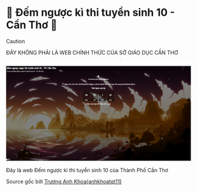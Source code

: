# 📆 Đếm ngược kì thi tuyển sinh 10 - Cần Thơ 📆

> [!CAUTION]
> ĐÂY KHÔNG PHẢI LÀ WEB CHÍNH THỨC CỦA SỞ GIÁO DỤC CẦN THƠ


<p align="center">
  <img src="./assets/image/web.png" alt="Xin chào!">
</p>

Đây là web Đếm ngược kì thi tuyển sinh 10 của Thành Phố Cần Thơ

Source gốc bởi [Trương Anh Khoa(anhkhoatqt11)](https://github.com/anhkhoatqt11/demnguockithi)

